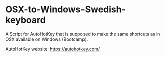 # OSX-to-Windows-Swedish-keyboard
A Script for AutoHotKey that is supposed to make the same shortcuts as in OSX available on Windows (Bootcamp).

AutoHotKey website: https://autohotkey.com/
